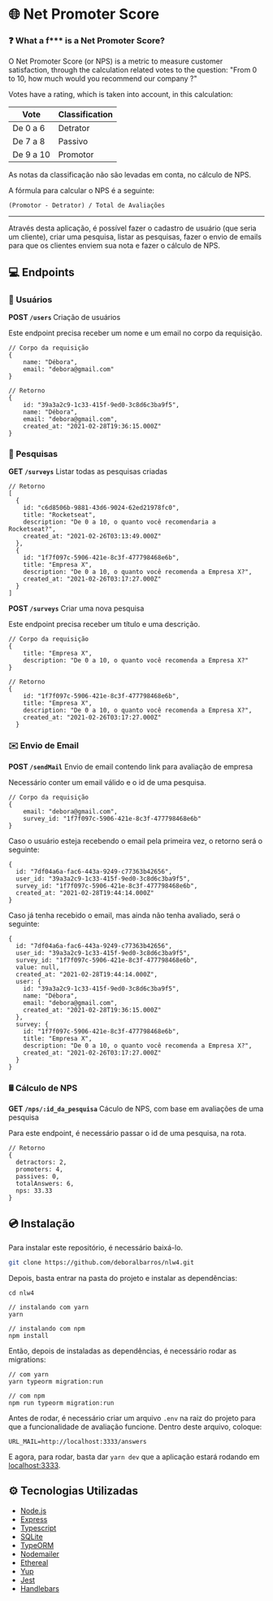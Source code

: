 # 🌐 Net Promoter Score

### ❓ What a f*** is a Net Promoter Score?

O Net Promoter Score (or NPS) is a metric to measure customer satisfaction, 
through the calculation related votes to the question: 
"From 0 to 10, how much would you recommend our company ?"

Votes have a rating, which is taken into account, in this calculation:

| Vote | Classification |
| ---- | ----- |
De 0 a 6 | Detrator
De 7 a 8 | Passivo
De 9 a 10 | Promotor

As notas da classificação não são levadas em conta,
no cálculo de NPS.

A fórmula para calcular o NPS é a seguinte:

<code>(Promotor - Detrator) / Total de Avaliações</code>

<hr />

Através desta aplicação, é possível fazer o cadastro
de usuário (que seria um cliente), criar uma pesquisa,
listar as pesquisas, fazer o envio de emails para
que os clientes enviem sua nota e fazer o cálculo 
de NPS.

## 💻 Endpoints

### 🧍 Usuários

<b> POST <code>/users</code> </b> Criação de usuários

Este endpoint precisa receber um nome e um email no
corpo da requisição.

```node
// Corpo da requisição
{
    name: "Débora",
    email: "debora@gmail.com"
}
```

```node
// Retorno
{
    id: "39a3a2c9-1c33-415f-9ed0-3c8d6c3ba9f5",
    name: "Débora",
    email: "debora@gmail.com",
    created_at: "2021-02-28T19:36:15.000Z"
}
```



### 🔎 Pesquisas

<b> GET <code>/surveys</code></b> Listar todas as pesquisas criadas

```node
// Retorno
[
  {
    id: "c6d8506b-9881-43d6-9024-62ed21978fc0",
    title: "Rocketseat",
    description: "De 0 a 10, o quanto você recomendaria a Rocketseat?",
    created_at: "2021-02-26T03:13:49.000Z"
  },
  {
    id: "1f7f097c-5906-421e-8c3f-477798468e6b",
    title: "Empresa X",
    description: "De 0 a 10, o quanto você recomenda a Empresa X?",
    created_at: "2021-02-26T03:17:27.000Z"
  }
]
```

<b>POST <code>/surveys</code></b> Criar uma nova pesquisa

Este endpoint precisa receber um título e uma descrição.

```node
// Corpo da requisição
{
    title: "Empresa X",
    description: "De 0 a 10, o quanto você recomenda a Empresa X?"
}
```

```node
// Retorno
{
    id: "1f7f097c-5906-421e-8c3f-477798468e6b",
    title: "Empresa X",
    description: "De 0 a 10, o quanto você recomenda a Empresa X?",
    created_at: "2021-02-26T03:17:27.000Z"
  }
```

### ✉️ Envio de Email

<b>POST <code>/sendMail</code></b> Envio de email contendo link para avaliação de empresa

Necessário conter um email válido e o id de uma pesquisa. 

```node
// Corpo da requisição
{
    email: "debora@gmail.com",
    survey_id: "1f7f097c-5906-421e-8c3f-477798468e6b"
}	
```

Caso o usuário esteja recebendo o email pela primeira vez,
o retorno será o seguinte:

```node
{
  id: "7df04a6a-fac6-443a-9249-c77363b42656",
  user_id: "39a3a2c9-1c33-415f-9ed0-3c8d6c3ba9f5",
  survey_id: "1f7f097c-5906-421e-8c3f-477798468e6b",
  created_at: "2021-02-28T19:44:14.000Z"
}
```

Caso já tenha recebido o email, mas ainda não tenha avaliado, será o seguinte:

```node
{
  id: "7df04a6a-fac6-443a-9249-c77363b42656",
  user_id: "39a3a2c9-1c33-415f-9ed0-3c8d6c3ba9f5",
  survey_id: "1f7f097c-5906-421e-8c3f-477798468e6b",
  value: null,
  created_at: "2021-02-28T19:44:14.000Z",
  user: {
    id: "39a3a2c9-1c33-415f-9ed0-3c8d6c3ba9f5",
    name: "Débora",
    email: "debora@gmail.com",
    created_at: "2021-02-28T19:36:15.000Z"
  },
  survey: {
    id: "1f7f097c-5906-421e-8c3f-477798468e6b",
    title: "Empresa X",
    description: "De 0 a 10, o quanto você recomenda a Empresa X?",
    created_at: "2021-02-26T03:17:27.000Z"
  }
}
```

### 🖩 Cálculo de NPS

<b>GET <code>/nps/:id_da_pesquisa</code></b> Cáculo de NPS, com base em avaliações de uma pesquisa

Para este endpoint, é necessário passar o id de uma pesquisa, na rota.

```node
// Retorno
{
  detractors: 2,
  promoters: 4,
  passives: 0,
  totalAnswers: 6,
  nps: 33.33
}
```

## 💿 Instalação

Para instalar este repositório, é necessário baixá-lo.

```bash
git clone https://github.com/deboralbarros/nlw4.git
```

Depois, basta entrar na pasta do projeto e instalar as dependências:

```node
cd nlw4

// instalando com yarn
yarn

// instalando com npm
npm install
```

Então, depois de instaladas as dependências, é necessário rodar as migrations:

```node
// com yarn
yarn typeorm migration:run

// com npm
npm run typeorm migration:run
```

Antes de rodar, é necessário criar um arquivo <code>.env</code> na raiz do projeto para que
a funcionalidade de avaliação funcione. Dentro deste arquivo, coloque:
```angular2html
URL_MAIL=http://localhost:3333/answers
```

E agora, para rodar, basta dar <code>yarn dev</code> que a aplicação estará rodando em [localhost:3333](http://localhost:3333).

## ⚙️ Tecnologias Utilizadas

* [Node.js](https://nodejs.org/en/)
* [Express](https://expressjs.com/pt-br/)
* [Typescript](https://www.typescriptlang.org/)
* [SQLite](https://www.sqlite.org/index.html)
* [TypeORM](https://typeorm.io/#/)
* [Nodemailer](https://nodemailer.com/about/)
* [Ethereal](https://ethereal.email/) 
* [Yup](https://github.com/jquense/yup)
* [Jest](https://jestjs.io/)
* [Handlebars](https://handlebarsjs.com/)